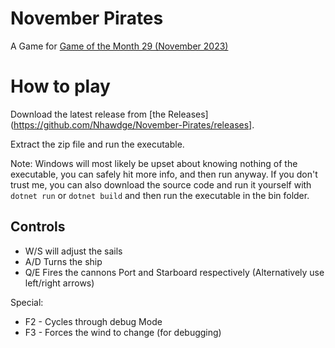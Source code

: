 # November Pirates

A Game for [Game of the Month 29 (November 2023)](https://itch.io/jam/one-game-a-month-29)

# How to play

Download the latest release from [the Releases](https://github.com/Nhawdge/November-Pirates/releases].

Extract the zip file and run the executable.

Note: Windows will most likely be upset about knowing nothing of the executable, you can safely hit more info, and then run anyway.
If you don't trust me, you can also download the source code and run it yourself with `dotnet run` or `dotnet build` and then run the executable in the bin folder.

## Controls

* W/S will adjust the sails
* A/D Turns the ship
* Q/E Fires the cannons Port and Starboard respectively (Alternatively use left/right arrows)

Special:
* F2 - Cycles through debug Mode
* F3 - Forces the wind to change (for debugging)
